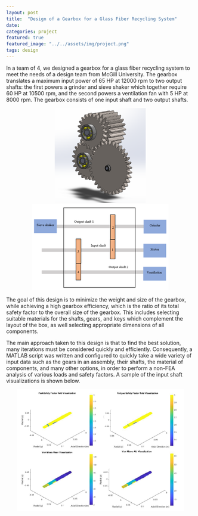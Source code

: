 ```yaml
---
layout: post
title:  "Design of a Gearbox for a Glass Fiber Recycling System"
date:   
categories: project
featured: true
featured_image: "../../assets/img/project.png"
tags: design
---
```

In a team of 4, we designed a gearbox for a glass fiber recycling system to meet the needs of a design team from McGill University.
 The gearbox translates a maximum input power of 65 HP at 12000 rpm to two output shafts: the first powers a grinder and sieve shaker which together require 60 HP at 10500 rpm, and the second powers a ventilation fan with 5 HP at 8000 rpm.
 The gearbox consists of one input shaft and two output shafts.

<p align="center">
<img src="https://raw.githubusercontent.com/benjshao/benjshao.github.io/master/assets/img/gearbox.png"  width="244" height="255"> <img src="https://raw.githubusercontent.com/benjshao/benjshao.github.io/master/assets/img/gearboxlayout.png" width="366" height="231">
</p>

The goal of this design is to minimize the weight and size of the gearbox, while achieving a high gearbox efficiency, which is the ratio of its total safety factor to the overall size of the gearbox. This includes selecting suitable materials for the shafts, gears, and keys which complement the layout of the box, as well selecting appropriate dimensions of all components.

The main approach taken to this design is that to find the best solution, many iterations must be considered quickly and efficiently. Consequently, a MATLAB script was written and configured to quickly take a wide variety of input data such as the gears in an assembly, their shafts, the material of components, and many other options, in order to perform a non-FEA analysis of various loads and safety factors. A sample of the input shaft visualizations is shown below.

<p align="center">
  <img src="https://raw.githubusercontent.com/benjshao/benjshao.github.io/master/assets/img/shaft.png" width="449" height="328">
</p> 